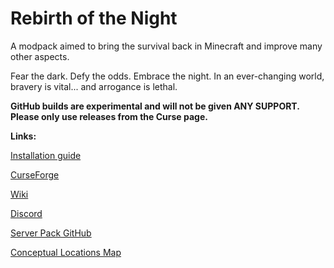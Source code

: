 # Rebirth of the Night
A modpack aimed to bring the survival back in Minecraft and improve many other aspects.

Fear the dark. Defy the odds. Embrace the night. In an ever-changing world, bravery is vital... and arrogance is lethal.

**GitHub builds are experimental and will not be given ANY SUPPORT. Please only use releases from the Curse page.**

**Links:**

[Installation guide](https://rebirth-of-the-night-mod-pack.fandom.com/wiki/Installation#GitHub_.28default_MC_launcher.29)

[CurseForge](https://www.curseforge.com/minecraft/modpacks/rebirth-of-the-night) 

[Wiki](https://rebirth-of-the-night-mod-pack.fandom.com/wiki/Rebirth_of_the_Night_Mod_Pack_Wiki) 

[Discord](https://discord.gg/MvNZ5QZ)

[Server Pack GitHub](https://github.com/CalaMariGold/Rebirth-of-the-Night-Server)

[Conceptual Locations Map](https://easyzoom.com/image/204042/album/3329)
